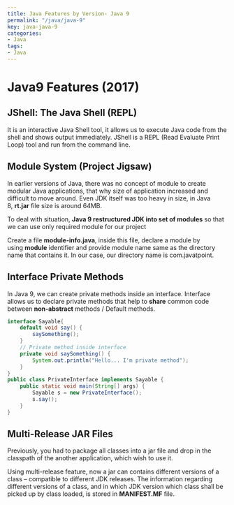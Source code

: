 ```yaml
---
title: Java Features by Version- Java 9
permalink: "/java/java-9"
key: java-java-9
categories:
- Java
tags:
- Java
---
```


Java9 Features (2017)
================

## JShell: The Java Shell (REPL)

It is an interactive Java Shell tool, it allows us to execute Java code from the
shell and shows output immediately. JShell is a REPL (Read Evaluate Print Loop)
tool and run from the command line.

## Module System (Project Jigsaw)

In earlier versions of Java, there was no concept of module to create modular
Java applications, that why size of application increased and difficult to move
around. Even JDK itself was too heavy in size, in Java 8, **rt.jar** file size
is around 64MB.

To deal with situation, **Java 9 restructured JDK into set of modules** so that
we can use only required module for our project

Create a file **module-info.java**, inside this file, declare a module by
using **module** identifier and provide module name same as the directory name
that contains it. In our case, our directory name is com.javatpoint.

## Interface Private Methods

In Java 9, we can create private methods inside an interface. Interface allows
us to declare private methods that help to **share** common code
between **non-abstract** methods / Default methods.
```java
interface Sayable{  
    default void say() {  
        saySomething();  
    }  
    // Private method inside interface  
    private void saySomething() {  
        System.out.println("Hello... I'm private method");  
    }  
}  
public class PrivateInterface implements Sayable {  
    public static void main(String[] args) {  
        Sayable s = new PrivateInterface();  
        s.say();  
    }  
}
```

## Multi-Release JAR Files

Previously, you had to package all classes into a jar file and drop in the
classpath of the another application, which wish to use it.

Using multi-release feature, now a jar can contains different versions of a
class – compatible to different JDK releases. The information regarding
different versions of a class, and in which JDK version which class shall be
picked up by class loaded, is stored in **MANIFEST.MF** file.
